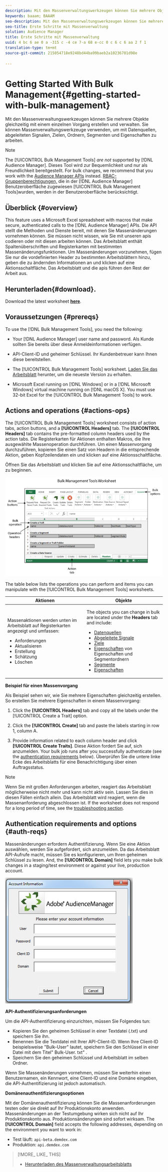 ```yaml
---
description: Mit den Massenverwaltungswerkzeugen können Sie mehrere Objekte gleichzeitig mit einem einzelnen Vorgang erstellen und verwalten. Sie können Massenverwaltungswerkzeuge verwenden, um mit Datenquellen, abgeleiteten Signalen, Zielen, Ordnern, Segmenten und Eigenschaften zu arbeiten.
keywords: baaam; BAAAM
seo-description: Mit den Massenverwaltungswerkzeugen können Sie mehrere Objekte gleichzeitig mit einem einzelnen Vorgang erstellen und verwalten. Sie können Massenverwaltungswerkzeuge verwenden, um mit Datenquellen, abgeleiteten Signalen, Zielen, Ordnern, Segmenten und Eigenschaften zu arbeiten.
seo-title: Erste Schritte mit Massenverwaltung
solution: Audience Manager
title: Erste Schritte mit Massenverwaltung
uuid: 4 bc 6 ae 0 a -315 c -4 ce 7-a 68 e-cc 0 c 6 c 6 aa 2 f 1
translation-type: tm+mt
source-git-commit: 215054718e9248bd44ba99baeb2a10236701d98e

---
```



# Getting Started With Bulk Management{#getting-started-with-bulk-management}

Mit den Massenverwaltungswerkzeugen können Sie mehrere Objekte gleichzeitig mit einem einzelnen Vorgang erstellen und verwalten. Sie können Massenverwaltungswerkzeuge verwenden, um mit Datenquellen, abgeleiteten Signalen, Zielen, Ordnern, Segmenten und Eigenschaften zu arbeiten.

<!-- 

c_bulk_start.xml

 -->

>[!NOTE]
>
>The [!UICONTROL Bulk Management Tools] *are not* supported by [!DNL Audience Manager]. Dieses Tool wird zur Bequemlichkeit und nur als Freundlichkeit bereitgestellt. For bulk changes, we recommend that you work with the [Audience Manager APIs](../../api/rest-api-main/aam-api-getting-started.md) instead. [RBAC-Gruppenberechtigungen,](../../features/administration/administration-overview.md) die in der [!DNL Audience Manager] Benutzeroberfläche zugewiesen [!UICONTROL Bulk Management Tools]wurden, werden in der Benutzeroberfläche berücksichtigt.

## Überblick {#overview}

This feature uses a Microsoft Excel spreadsheet with macros that make secure, authenticated calls to the [!DNL Audience Manager] APIs. Die API stellt die Methoden und Dienste bereit, mit denen Sie Massenänderungen vornehmen können. Sie müssen nicht wissen, wie Sie mit unseren apis codieren oder mit diesen arbeiten können. Das Arbeitsblatt enthält Spaltenüberschriften und Registerkarten mit bestimmten Massenänderungsfunktionen. Um Massenänderungen vorzunehmen, fügen Sie nur die vordefinierten Header zu bestimmten Arbeitsblättern hinzu, geben die zu ändernden Informationen an und klicken auf eine Aktionsschaltfläche. Das Arbeitsblatt und die apis führen den Rest der Arbeit aus.

## Herunterladen{#download}.

Download the latest worksheet **[here](assets/BAAAM_August_2018.xlsm)**.

## Voraussetzungen {#prereqs}

To use the [!DNL Bulk Management Tools], you need the following:

* Your [!DNL Audience Manager] user name and password. Als Kunde sollten Sie bereits über diese Anmeldeinformationen verfügen.
* API-Client-ID und geheimer Schlüssel. Ihr Kundenbetreuer kann Ihnen diese bereitstellen.
* The [!UICONTROL Bulk Management Tools] worksheet. [Laden Sie das Arbeitsblatt](/help/using/reference/bulk-management-tools/bulk-management-intro.md#download) herunter, um die neueste Version zu erhalten.

* Microsoft Excel running on [!DNL Windows] or in a [!DNL Microsoft Windows] virtual machine running on [!DNL macOS X]. You must use 32-bit Excel for the [!UICONTROL Bulk Management Tools] to work.

## Actions and operations {#actions-ops}

The [!UICONTROL Bulk Management Tools] worksheet consists of action tabs, action buttons, and a **[!UICONTROL Headers]** tab. The **[!UICONTROL Headers]** tab contains the pre-formatted column headers used by the action tabs. Die Registerkarten für Aktionen enthalten Makros, die Ihre ausgewählte Massenoperation durchführen. Um einen Massenvorgang durchzuführen, kopieren Sie einen Satz von Headern in die entsprechende Aktion, geben Kopfzeilendaten ein und klicken auf eine Aktionsschaltfläche.

Öffnen Sie das Arbeitsblatt und klicken Sie auf eine Aktionsschaltfläche, um zu beginnen.

![](assets/bamwrkbk.png)

The table below lists the operations you can perform and items you can manipulate with the [!UICONTROL Bulk Management Tools] worksheets.

<table id="table_B9B3E09B692E42BAA52FB32C18B00709"> 
 <thead> 
  <tr> 
   <th colname="col1" class="entry"> Aktionen </th> 
   <th colname="col2" class="entry"> Objekte </th> 
  </tr> 
 </thead>
 <tbody> 
  <tr> 
   <td colname="col1"> <p>Massenaktionen werden unten im Arbeitsblatt auf Registerkarten angezeigt und umfassen: </p> <p> 
     <ul id="ul_49F46B9E00C045D29E40258EB7BDCFBB"> 
      <li id="li_193C41EA19EF4D738FBA037D2BF9B05C">Anforderungen </li> 
      <li id="li_5BE2E13D839F4958AAA5C01B7EFC5096">Aktualisieren </li> 
      <li id="li_4CCCC739795945DF8C89787F9A67EB88">Erstellung     </li> 
      <li id="li_C7D36D2BDF0448CEAF3A5EABE41038E8">Schätzung </li> 
      <li id="li_07A3E94326124A3092362D9896EB7732">Löschen </li> 
     </ul> </p> </td> 
   <td colname="col2"> <p>The objects you can change in bulk are located under the <b><span class="uicontrol"> Headers</span></b> tab and include: </p> <p> 
     <ul id="ul_A7A96F2B1B63430B9A1E1184AC5FA8F2"> 
      <li id="li_E3D9E2E190B04BE685337AC6140C371C"> <a href="../../features/datasources-list-and-settings.md#data-sources-list-and-settings"> Datenquellen</a> </li> 
      <li id="li_B645385E40684FA28770913EAF18CB2C"> <a href="../../features/derived-signals.md"> Abgeleitete Signale</a> </li> 
      <li id="li_9059F8C4A41A410899BDEFC76D3F5949"> <a href="../../features/destinations/destinations.md"> Ziele</a> </li> 
      <li id="li_BB5A445150754E53AA38C78461326932"> <a href="../../features/traits/trait-storage.md#trait-storage"> Eigenschaften</a> von Eigenschaften und Segmentordnern </li> 
      <li id="li_7A27DBF64E0945CF8AE8C96E8C6EDA09"> <a href="../../features/segments/segments-purpose.md"> Segmente</a> </li> 
      <li id="li_A4640A34930040DEA8555EAF0AE2A702"> <a href="../../features/traits/trait-details-page.md"> Eigenschaften</a> </li> 
     </ul> </p> </td> 
  </tr> 
 </tbody> 
</table>

**Beispiel für einen Massenvorgang**

Als Beispiel sehen wir, wie Sie mehrere Eigenschaften gleichzeitig erstellen. So erstellen Sie mehrere Eigenschaften in einem Massenvorgang:

1. Click the **[!UICONTROL Headers]** tab and copy all the labels under the [!UICONTROL Create a Trait] option.

2. Click the **[!UICONTROL Create]** tab and paste the labels starting in row 1, column A.
3. Provide information related to each column header and click **[!UICONTROL Create Traits]**. Diese Aktion fordert Sie auf, sich anzumelden. Your bulk job runs after you successfully authenticate (see the [authentication requirements](../../reference/bulk-management-tools/bulk-management-intro.md#auth-reqs) below). Überprüfen Sie die untere linke Ecke des Arbeitsblatts für eine Benachrichtigung über einen Auftragsstatus.

>[!NOTE]
>
>Wenn Sie mit großen Anforderungen arbeiten, reagiert das Arbeitsblatt möglicherweise nicht mehr und kann nicht aktiv sein. Lassen Sie dies in diesen Fällen einfach allein. Das Arbeitsblatt wird reagiert, wenn die Massenanforderung abgeschlossen ist. If the worksheet does not respond for a long period of time, see the [troubleshooting section](../../reference/bulk-management-tools/bulk-troubleshooting.md).

## Authentication requirements and options {#auth-reqs}

Massenänderungen erfordern Authentifizierung. Wenn Sie eine Aktion auswählen, werden Sie aufgefordert, sich anzumelden. Da das Arbeitsblatt API-Aufrufe macht, müssen Sie es konfigurieren, um Ihren geheimen Schlüssel zu lesen. And, the **[!UICONTROL Domain]** field lets you make bulk changes in a staging/test environment or against your live, production account.

![](assets/bamauth.png)

**API-Authentifizierungsanforderungen**

Um die API-Authentifizierung einzurichten, müssen Sie Folgendes tun:

* Kopieren Sie den geheimen Schlüssel in einer Textdatei (.txt) und speichern Sie ihn.
* Benennen Sie die Textdatei mit Ihrer API-Client-ID. Wenn Ihre Client-ID beispielsweise "Bulk-User" lautet, speichern Sie den Schlüssel in einer Datei mit dem Titel" Bulk-User. txt" .
* Speichern Sie den geheimen Schlüssel und Arbeitsblatt im selben Ordner.

Wenn Sie Massenänderungen vornehmen, müssen Sie weiterhin einen Benutzernamen, ein Kennwort, eine Client-ID und eine Domäne eingeben, die API-Authentifizierung ist jedoch automatisch.

**Domänenauthentifizierungsoptionen**

Mit der Domänenauthentifizierung können Sie die Massenanforderungen testen oder sie direkt auf Ihr Produktionskonto anwenden. Massenänderungen an der Testumgebung wirken sich nicht auf Ihr Produktionskonto aus. Produktionsänderungen sind sofort wirksam. The **[!UICONTROL Domain]** field accepts the following addresses, depending on the environment you want to work in:

* Test läuft: `api-beta.demdex.com`
* Produktion: `api.demdex.com`

>[!MORE_ LIKE_ THIS]
>
>* [Herunterladen des Massenverwaltungsarbeitsblatts](assets/BAAAM_August_2018.xlsm)

